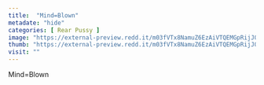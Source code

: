 ```yaml
---
title:  "Mind=Blown"
metadate: "hide"
categories: [ Rear Pussy ]
image: "https://external-preview.redd.it/m03fVTx8NamuZ6EzAiVTQEMGpRijJ0SUqan6wMAOXdo.jpg?auto=webp&s=ce1cbec8cd1f19766561d3477f63da7f57855885"
thumb: "https://external-preview.redd.it/m03fVTx8NamuZ6EzAiVTQEMGpRijJ0SUqan6wMAOXdo.jpg?width=960&crop=smart&auto=webp&s=e9f6d2195d78fbd9d647b48deff762cf21f82b19"
visit: ""
---
```

Mind=Blown
